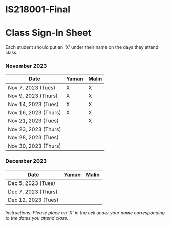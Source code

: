 # IS218001-Final

# Class Sign-In Sheet

Each student should put an 'X' under their name on the days they attend class.

### November 2023
| Date         |  Yaman  |  Malin  |
|--------------|---------|---------|
| Nov 7, 2023  (Tues) |  X      |  X      |
| Nov 9, 2023  (Thurs)|  X      |  X      |
| Nov 14, 2023 (Tues) |  X      |  X      |
| Nov 16, 2023 (Thurs)|  X      |  X      |
| Nov 21, 2023 (Tues) |        |  X      |
| Nov 23, 2023 (Thurs)|        |        | <!-- Skipped for Thanksgiving -->
| Nov 28, 2023 (Tues) |        |        |
| Nov 30, 2023 (Thurs)|        |        |

### December 2023
| Date         |  Yaman  |  Malin  |
|--------------|---------|---------|
| Dec 5, 2023  (Tues) |        |        |
| Dec 7, 2023  (Thurs)|        |        |
| Dec 12, 2023 (Tues) |        |        |

*Instructions: Please place an 'X' in the cell under your name corresponding to the dates you attend class.*
